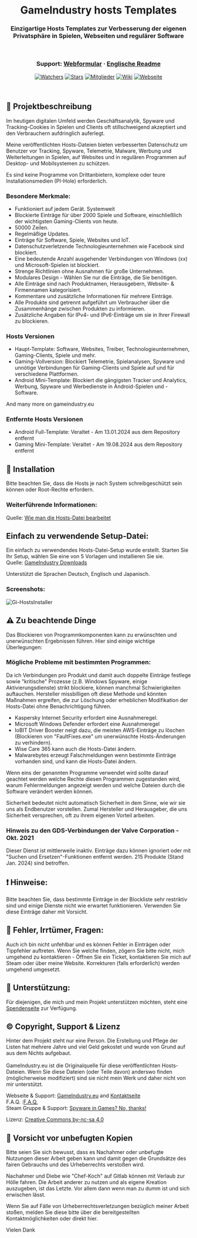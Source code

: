 <h1 align="center">GameIndustry hosts Templates</h1>
<h3 align="center">Einzigartige Hosts Templates zur Verbesserung der eigenen Privatsphäre in Spielen, Webseiten und regulärer Software</h3>

<br />
	
<h3 align="center">
  Support: <a href="https://gameindustry.eu/contact/">Webformular</a>
  <span> · </span>
  <a href="../README.md">Englische Readme</a>
</h3>
 <p align="center">
    <a href="https://github.com/KodoPengin/GameIndustry-hosts-Template/watchers"><img alt="Watchers" src="https://img.shields.io/github/watchers/KodoPengin/GameIndustry-hosts-Template.svg?color=0088ff" /></a>
    <a href="https://github.com/KodoPengin/GameIndustry-hosts-Template/stargazers"><img alt="Stars" src="https://img.shields.io/github/stars/KodoPengin/GameIndustry-hosts-Template.svg?color=0088ff" /></a>
    <a href="https://github.com/KodoPengin/GameIndustry-hosts-Template/network/members"><img alt="Mitglieder" src="https://img.shields.io/github/forks/KodoPengin/GameIndustry-hosts-Template.svg?color=0088ff" /></a>
    <a href="https://github.com/KodoPengin/GameIndustry-hosts-Template/wiki"><img alt="Wiki" src="https://img.shields.io/badge/wiki-visit-green?style=flat-square&color=0088ff" /></a>
    <a href="https://gameindustry.eu"><img alt="Webseite" src="https://img.shields.io/badge/webseite-online-blue?url=https%3A%2F%2Fgameindustry.eu?color=0088ff" /></a>
  </p>
<br />

## 📝 Projektbeschreibung
Im heutigen digitalen Umfeld werden Geschäftsanalytik, Spyware und Tracking-Cookies in Spielen und Clients oft stillschweigend akzeptiert und den Verbrauchern aufdringlich auferlegt.

Meine veröffentlichten Hosts-Dateien bieten verbesserten Datenschutz um Benutzer vor Tracking, Spyware, Telemetrie, Malware, Werbung und Weiterleitungen in Spielen, auf Websites und in regulären Programmen auf Desktop- und Mobilsystemen zu schützen.

Es sind keine Programme von Drittanbietern, komplexe oder teure Installationsmedien (PI-Hole) erforderlich.

### Besondere Merkmale:
- Funktioniert auf jedem Gerät. Systemweit
- Blockierte Einträge für über 2000 Spiele und Software, einschließlich der wichtigsten Gaming-Clients von heute.
- 50000 Zeilen.
- Regelmäßige Updates.
- Einträge für Software, Spiele, Websites und IoT.
- Datenschutzverletzende Technologieunternehmen wie Facebook sind blockiert.
- Eine bedeutende Anzahl ausgehender Verbindungen von Windows (xx) und Microsoft-Spielen ist blockiert.
- Strenge Richtlinien ohne Ausnahmen für große Unternehmen.
- Modulares Design - Wählen Sie nur die Einträge, die Sie benötigen.
- Alle Einträge sind nach Produktnamen, Herausgebern, Website- & Firmennamen kategorisiert.
- Kommentare und zusätzliche Informationen für mehrere Einträge.
- Alle Produkte sind getrennt aufgeführt um Verbraucher über die Zusammenhänge zwischen Produkten zu informieren.
- Zusätzliche Angaben für IPv4- und IPv6-Einträge um sie in Ihrer Firewall zu blockieren.

### Hosts Versionen
- Haupt-Template: Software, Websites, Treiber, Technologieunternehmen, Gaming-Clients, Spiele und mehr.
- Gaming-Vollversion: Blockiert Telemetrie, Spielanalysen, Spyware und unnötige Verbindungen für Gaming-Clients und Spiele auf und für verschiedene Plattformen.
- Android Mini-Template: Blockiert die gängigsten Tracker und Analytics, Werbung, Spyware und Werbedienste in Android-Spielen und -Software.

And many more on gameindustry.eu

### Entfernte Hosts Versionen
- Android Full-Template: Veraltet - Am 13.01.2024 aus dem Repository entfernt
- Gaming Mini-Template: Veraltet - Am 19.08.2024 aus dem Repository entfernt

## 📖 Installation
Bitte beachten Sie, dass die Hosts je nach System schreibgeschützt sein können oder Root-Rechte erfordern.
### Weiterführende Informationen:
Quelle: <a href="https://gameindustry.eu/blog/hosts-datei-bearbeiten-windows-linux-android/">Wie man die Hosts-Datei bearbeitet</a><br>

## Einfach zu verwendende Setup-Datei:
Ein einfach zu verwendendes Hosts-Datei-Setup wurde erstellt. Starten Sie Ihr Setup, wählen Sie eine von 5 Vorlagen und installieren Sie sie.<br>
Quelle: <a href="https://www.gameindustry.eu/downloads/">GameIndustry Downloads</a><br>

Unterstützt die Sprachen Deutsch, Englisch und Japanisch.

### Screenshots:
<p float="left">
<img src="https://www.gameindustry.eu/images/git/Setup_Uebersicht_2024.webp" alt="Gi-HostsInstaller">
</p>

## ⚠ Zu beachtende Dinge
Das Blockieren von Programmkomponenten kann zu erwünschten und unerwünschten Ergebnissen führen. Hier sind einige wichtige Überlegungen:

### Mögliche Probleme mit bestimmten Programmen:
Da ich Verbindungen pro Produkt und damit auch doppelte Einträge festlege sowie "kritische" Prozesse (z.B. Windows Spyware, einige Aktivierungsdienste) strikt blockiere, können manchmal Schwierigkeiten auftauchen. Hersteller missbilligen oft diese Methode und könnten Maßnahmen ergreifen, die zur Löschung oder erheblichen Modifikation der Hosts-Datei ohne Benachrichtigung führen.<br>
- Kaspersky Internet Security erfordert eine Ausnahmeregel.
- Microsoft Windows Defender erfordert eine Ausnahmeregel
- IoBIT Driver Booster neigt dazu, die meisten AWS-Einträge zu löschen (Blockieren von "FaultFixes.exe" um unerwünschte Hosts-Änderungen zu verhindern).
- Wise Care 365 kann auch die Hosts-Datei ändern.
- Malwarebytes erzeugt Falschmeldungen wenn bestimmte Einträge vorhanden sind, und kann die Hosts-Datei ändern.

Wenn eins der genannten Programme verwendet wird sollte darauf geachtet werden welche Rechte diesen Programmen zugestanden wird, warum Fehlermeldungen angezeigt werden und welche Dateien durch die Software verändert werden können.

Sicherheit bedeutet nicht automatisch Sicherheit in dem Sinne, wie wir sie uns als Endbenutzer vorstellen. Zumal Hersteller und Herausgeber, die uns Sicherheit versprechen, oft zu ihrem eigenen Vorteil arbeiten.

### Hinweis zu den GDS-Verbindungen der Valve Corporation - Okt. 2021
Dieser Dienst ist mittlerweile inaktiv. Einträge dazu können ignoriert oder mit "Suchen und Ersetzen"-Funktionen entfernt werden. 215 Produkte (Stand Jan. 2024) sind betroffen.

## ❗ Hinweise:
Bitte beachten Sie, dass bestimmte Einträge in der Blockliste sehr restriktiv sind und einige Dienste nicht wie erwartet funktionieren. Verwenden Sie diese Einträge daher mit Vorsicht.

## 🐞 Fehler, Irrtümer, Fragen:
Auch ich bin nicht unfehlbar und es können Fehler in Einträgen oder Tippfehler auftreten. Wenn Sie welche finden, zögern Sie bitte nicht, mich umgehend zu kontaktieren - Öffnen Sie ein Ticket, kontaktieren Sie mich auf Steam oder über meine Website. Korrekturen (falls erforderlich) werden umgehend umgesetzt.

## 🔖 Unterstützung:
Für diejenigen, die mich und mein Projekt unterstützen möchten, steht eine <a href="https://gameindustry.eu/donations/">Spendenseite</a> zur Verfügung.

## © Copyright, Support & Lizenz
Hinter dem Projekt steht nur eine Person. Die Erstellung und Pflege der Listen hat mehrere Jahre und viel Geld gekostet und wurde von Grund auf aus dem Nichts aufgebaut.<br><br>
GameIndustry.eu ist die Originalquelle für diese veröffentlichten Hosts-Dateien. Wenn Sie diese Dateien (oder Teile davon) anderswo finden (möglicherweise modifiziert) sind sie nicht mein Werk und daher nicht von mir unterstützt.

Webseite & Support: <a href="https://www.gameindustry.eu">GameIndustry.eu</a> and <a href="https://www.gameindustry.eu/contact/">Kontaktseite</a><br>
F.A.Q. :<a href="https://www.gameindustry.eu/faq/">F.A.Q.</a><br>
Steam Gruppe & Support: <a href="https://steamcommunity.com/groups/penguindome/">Spyware in Games? No, thanks!</a>

Lizenz: <a href="https://creativecommons.org/licenses/by-nc-sa/4.0/">Creative Commons by-nc-sa 4.0</a>

## 🚨 Vorsicht vor unbefugten Kopien
Bitte seien Sie sich bewusst, dass es Nachahmer oder unbefugte Nutzungen dieser Arbeit geben kann und damit gegen die Grundsätze des fairen Gebrauchs und des Urheberrechts verstoßen wird.

Nachahmer und Diebe wie "Chef-Koch" auf Gitlab können mit Verlaub zur Hölle fahren. Die Arbeit anderer zu nutzen und als eigene Kreation auszugeben, ist das Letzte. Vor allem dann wenn man zu dumm ist und sich erwischen lässt.

Wenn Sie auf Fälle von Urheberrechtsverletzungen bezüglich meiner Arbeit stoßen, melden Sie diese bitte über die bereitgestellten Kontaktmöglichkeiten oder direkt hier.

Vielen Dank